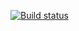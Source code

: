 [![Build status](https://ci.appveyor.com/api/projects/status/rdljg781d1ywp3ox?svg=true)](https://ci.appveyor.com/project/DaryaLukyan0va/1-2-home)